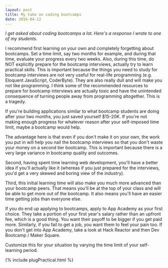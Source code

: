 ```yaml
---
layout: post
title: My take on coding bootcamps
date: 2016-04-12
---
```


*I get asked about coding bootcamps a lot. Here's a response I wrote to one of my students.*

I recommend first learning on your own and completely forgetting about bootcamps. Set a time limit, say two months for example, and during that time, evaluate your progress every two weeks. Also, during this time, do NOT explicitly prepare for the bootcamp interviews, actually try to learn practical skills. This is important because the things you need to study for bootcamp interviews are not very useful for real-life programming (e.g. Eloquent JavaScript, CoderByte). They are also really dull and will make you not like programming. I think some of the recommended resources to prepare for bootcamp interviews are actually toxic and have the unintended consequence of turning people away from programming altogether. This is a tragedy.

If you're building applications similar to what bootcamp students are doing after your two months, you just saved yourself $15-20K. If you're not making enough progress for whatever reason after your self-imposed time limit, maybe a bootcamp would help. 

The advantage here is that even if you don't make it on your own, the work you put in will help you nail the bootcamp interviews so that you don't waste your money on a second tier bootcamp. This is important because there is a very large variance in bootcamp quality and outcomes. 

Second, having spent time learning web development, you'll have a better idea if you'll actually like it (whereas if you just prepared for the interviews, you'd get a very skewed and boring view of the industry). 

Third, this initial learning time will also make you much more advanced than your bootcamp peers. That means you'll be at the top of your class and will be able to get more out of the bootcamp. It also means you'll have an easier time getting jobs than everyone else.

If you do end up applying to bootcamps, apply to App Academy as your first choice. They take a portion of your first year's salary rather than an upfront fee, which is a good thing. You want their payoff to be bigger if you get paid more. Similarly, if you fail to get a job, you want them to feel your pain too. If you don't get into App Academy, take a look at Hack Reactor and then Dev Bootcamp / Maker Square.

Customize this for your situation by varying the time limit of your self-learning period.

{% include plugPractical.html %}